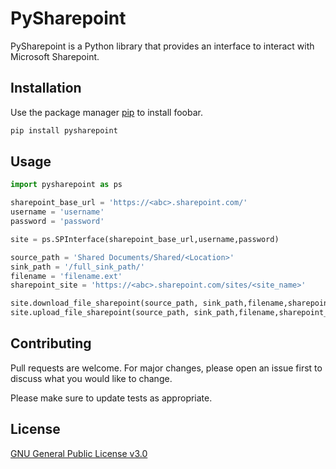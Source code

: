 # PySharepoint

PySharepoint is a Python library that provides an interface to interact with Microsoft Sharepoint.

## Installation

Use the package manager [pip](https://pip.pypa.io/en/stable/) to install foobar.

```bash
pip install pysharepoint
```

## Usage

```python
import pysharepoint as ps

sharepoint_base_url = 'https://<abc>.sharepoint.com/'
username = 'username'
password = 'password'

site = ps.SPInterface(sharepoint_base_url,username,password)

source_path = 'Shared Documents/Shared/<Location>'
sink_path = '/full_sink_path/'
filename = 'filename.ext'
sharepoint_site = 'https://<abc>.sharepoint.com/sites/<site_name>'

site.download_file_sharepoint(source_path, sink_path,filename,sharepoint_site)
site.upload_file_sharepoint(source_path, sink_path,filename,sharepoint_site)
```

## Contributing
Pull requests are welcome. For major changes, please open an issue first to discuss what you would like to change.

Please make sure to update tests as appropriate.

## License
[GNU General Public License v3.0](https://github.com/dexterai-lab/pysharepoint/blob/master/LICENSE)
